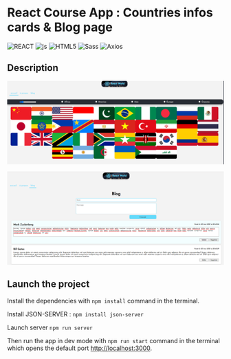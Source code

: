 # React Course App : Countries infos cards & Blog page

![REACT](https://img.shields.io/badge/React-303540?style=for-the-badge&logo=react&logoColor=61DAFB)
![js](https://img.shields.io/badge/JavaScript-F7DF1E?style=for-the-badge&logo=javascript&logoColor=black)
![HTML5](https://img.shields.io/badge/HTML5-E34F26?style=for-the-badge&logo=html5&logoColor=white)
![Sass](https://img.shields.io/badge/Sass-303540?style=for-the-badge&logo=SASS)
![Axios](https://img.shields.io/badge/Axios-303540?style=for-the-badge&logo=axios)

## Description

![Home](./public/CaptureHomePage.png)

![Blog](./public/CaptureBlogPage.png)

## Launch the project

Install the dependencies with <code>npm install</code> command in the terminal.

Install JSON-SERVER : `npm install json-server`

Launch server `npm run server`

Then run the app in dev mode with <code>npm run start</code> command in the terminal which opens the default port [http://localhost:3000](http://localhost:3000).
